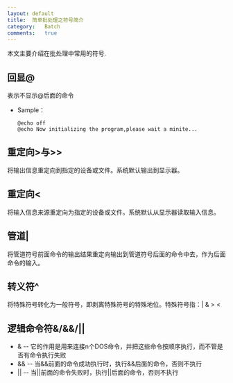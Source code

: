 ```yaml
---
layout:	default
title:	简单批处理之符号简介
category:	Batch
comments:	true
---
```

本文主要介绍在批处理中常用的符号.



## 回显@
表示不显示@后面的命令

* Sample：

	```batch
	@echo off
	@echo Now initializing the program,please wait a minite...
	```

## 重定向>与>>
将输出信息重定向到指定的设备或文件。系统默认输出到显示器。


## 重定向<
将输入信息来源重定向为指定的设备或文件。系统默认从显示器读取输入信息。


## 管道|
将管道符号前面命令的输出结果重定向输出到管道符号后面的命令中去，作为后面命令的输入。


## 转义符^
将特殊符号转化为一般符号，即剥离特殊符号的特殊地位。特殊符号指：| & > <


## 逻辑命令符&/&&/||
* & -- 它的作用是用来连接n个DOS命令，并把这些命令按顺序执行，而不管是否有命令执行失败
* && -- 当&&前面的命令成功执行时，执行&&后面的命令，否则不执行
* || -- 当||前面的命令失败时，执行||后面的命令，否则不执行
